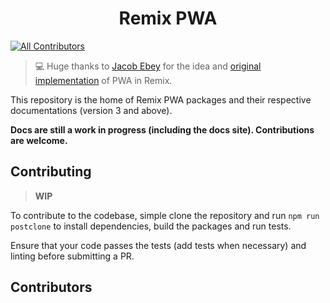 <h1 align='center'>Remix PWA</h1>

[![All Contributors](https://img.shields.io/github/all-contributors/remix-pwa/monorepo?color=ee8449&style=flat-square)](#contributors)

> 💻 Huge thanks to [Jacob Ebey](https://github.com/jacob-ebey) for the idea and
> [original implementation](https://github.com/jacob-ebey/remix-pwa) of PWA in Remix.

This repository is the home of Remix PWA packages and their respective documentations (version 3 and above).

**Docs are still a work in progress (including the docs site). Contributions are welcome.**

## Contributing

> **WIP**

To contribute to the codebase, simple clone the repository and run `npm run postclone` to install dependencies, build
the packages and run tests.

Ensure that your code passes the tests (add tests when necessary) and linting before submitting a PR.

## Contributors

<!-- ALL-CONTRIBUTORS-LIST:START - Do not remove or modify this section -->
<!-- prettier-ignore-start -->
<!-- markdownlint-disable -->

<!-- markdownlint-restore -->
<!-- prettier-ignore-end -->

<!-- ALL-CONTRIBUTORS-LIST:END -->
